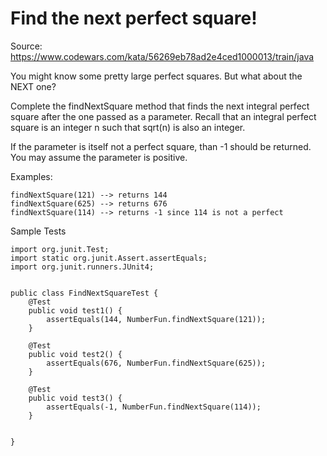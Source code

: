# Find the next perfect square!
Source: https://www.codewars.com/kata/56269eb78ad2e4ced1000013/train/java

You might know some pretty large perfect squares. But what about the NEXT one?

Complete the findNextSquare method that finds the next integral perfect square after the one passed as a parameter. Recall that an integral perfect square is an integer n such that sqrt(n) is also an integer.

If the parameter is itself not a perfect square, than -1 should be returned. You may assume the parameter is positive.

Examples:
```
findNextSquare(121) --> returns 144
findNextSquare(625) --> returns 676
findNextSquare(114) --> returns -1 since 114 is not a perfect
```

Sample Tests
```
import org.junit.Test;
import static org.junit.Assert.assertEquals;
import org.junit.runners.JUnit4;


public class FindNextSquareTest {
    @Test
    public void test1() {
        assertEquals(144, NumberFun.findNextSquare(121));
    }
    
    @Test
    public void test2() {
        assertEquals(676, NumberFun.findNextSquare(625));
    }
    
    @Test
    public void test3() {
        assertEquals(-1, NumberFun.findNextSquare(114));
    }
    
    
}
```